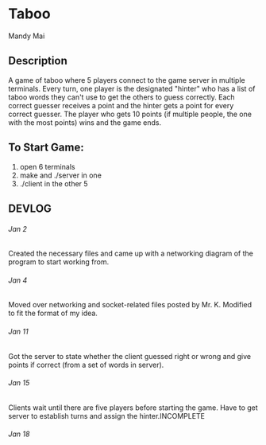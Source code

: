 # Taboo
Mandy Mai

## Description
A game of taboo where 5 players connect to the game server in multiple terminals. Every turn, one player is the designated "hinter" who has a list of taboo words they can't use to get the others to guess correctly. Each correct guesser receives a point and the hinter gets a point for every correct guesser. The player who gets 10 points (if multiple people, the one with the most points) wins and the game ends.

## To Start Game:
1. open 6 terminals
2. make and ./server in one
3. ./client in the other 5

## DEVLOG
###### Jan 2
Created the necessary files and came up with a networking diagram of the program to start working from.
###### Jan 4
Moved over networking and socket-related files posted by Mr. K. Modified to fit the format of my idea.
###### Jan 11
Got the server to state whether the client guessed right or wrong and give points if correct (from a set of words in server).
###### Jan 15
Clients wait until there are five players before starting the game.
Have to get server to establish turns and assign the hinter.INCOMPLETE

###### Jan 18
